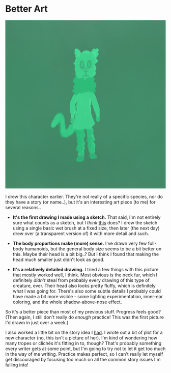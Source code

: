 # Better Art

![A new character](static/media/05-character.png)

I drew this character earlier. They're not really of a specific species, nor do
they have a story (or name..), but it's an interesting art piece (to me) for
several reasons..

* **It's the first drawing I made using a sketch.** That said, I'm not entirely
  sure what counts as a sketch, but I *think* [this][sketch] does? I drew the
  sketch using a single basic wet brush at a fixed size, then later (the next
  day) drew over (a transparent version of) it with more detail and such.

* **The body proportions make (more) sense.** I've drawn very few full-body
  humanoids, but the general body size seems to be a bit better on this. Maybe
  their head is a bit big..? But I think I found that making the head much
  smaller just didn't look as good.

* **It's a relatively detailed drawing.** I tried a few things with this
  picture that mostly worked well, I think. Most obvious is the neck fur,
  which I definitely *didn't* steal from probably every drawing of this type
  of creature, ever. Their head also looks pretty fluffy, which is definitely
  what I was going for. There's also some subtle details I probably could have
  made a bit more visible - some lighting experimentation, inner-ear coloring,
  and the whole shadow-above-nose effect.

So it's a better piece than most of my previous stuff. Progress feels good?
(Then again, I still don't really do *enough* practice! This was the first
picture I'd drawn in just over a week.)

I also worked a little bit on the story idea I [had][story]. I wrote out a bit
of plot for a new character (no, this isn't a picture of her). I'm kind of
wondering how many tropes or clichés it's fitting in to, though? That's
probably something every writer gets at some point, but I'm going to try not to
let it get too much in the way of me writing. Practice makes perfect, so I
can't really let myself get discouraged by focusing too much on all the common
story issues I'm falling into!

  [sketch]: static/media/05-sketch.png
  [story]: posts/4-wrote-a-thing.html